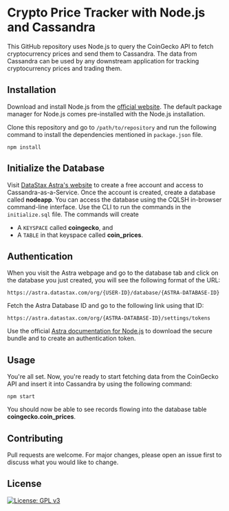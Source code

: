 # Crypto Price Tracker with Node.js and Cassandra

This GitHub repository uses Node.js to query the CoinGecko API to fetch cryptocurrency prices and send them to Cassandra. The data from Cassandra can be used by any downstream application for tracking cryptocurrency prices and trading them.

## Installation

Download and install Node.js from the [official website](https://nodejs.org/en/download/). The default package manager for Node.js comes pre-installed with the Node.js installation.

Clone this repository and go to `/path/to/repository` and run the following command to install the dependencies mentioned in `package.json` file.


```
npm install
```

## Initialize the Database

Visit [DataStax Astra's website](https://astra.datastax.com) to create a free account and access to Cassandra-as-a-Service. Once the account is created, create a database called **nodeapp**. You can access the database using the CQLSH in-browser command-line interface. Use the CLI to run the commands in the `initialize.sql` file. The commands will create
* A `KEYSPACE` called **coingecko**, and
* A `TABLE` in that keyspace called **coin_prices**.

## Authentication

When you visit the Astra webpage and go to the database tab and click on the database you just created, you will see the following format of the URL:

```https://astra.datastax.com/org/{USER-ID}/database/{ASTRA-DATABASE-ID}```

Fetch the Astra Database ID and go to the following link using that ID:

```https://astra.datastax.com/org/{ASTRA-DATABASE-ID}/settings/tokens```

Use the official [Astra documentation for Node.js](https://docs.datastax.com/en/astra/docs/connecting-to-your-database-with-the-datastax-nodejs-driver.html) to download the secure bundle and to create an authentication token.

## Usage

You're all set. Now, you're ready to start fetching data from the CoinGecko API and insert it into Cassandra by using the following command:

```
npm start
```

You should now be able to see records flowing into the database table **coingecko.coin_prices**.

## Contributing
Pull requests are welcome. For major changes, please open an issue first to discuss what you would like to change.

## License
[![License: GPL v3](https://img.shields.io/badge/License-GPLv3-blue.svg)](https://www.gnu.org/licenses/gpl-3.0)
